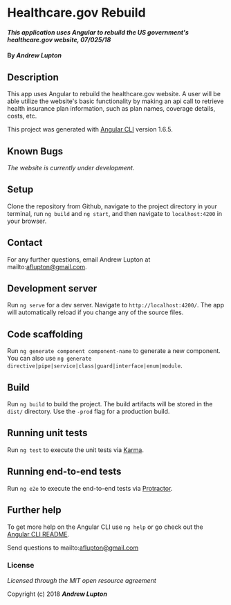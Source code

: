 # Healthcare.gov Rebuild
#### _This application uses Angular to rebuild the US government's healthcare.gov website, 07/025/18_

#### By _**Andrew Lupton**_

## Description

This app uses Angular to rebuild the healthcare.gov website. A user will be able utilize the website's basic functionality by making an api call to retrieve health insurance plan information, such as plan names, coverage details, costs, etc.

This project was generated with [Angular CLI](https://github.com/angular/angular-cli) version 1.6.5.

## Known Bugs
_The website is currently under development._

## Setup

Clone the repository from Github, navigate to the project directory in your terminal, run `ng build` and `ng start`, and then navigate to `localhost:4200` in your browser.

## Contact

For any further questions, email Andrew Lupton at mailto:aflupton@gmail.com.

## Development server

Run `ng serve` for a dev server. Navigate to `http://localhost:4200/`. The app will automatically reload if you change any of the source files.

## Code scaffolding

Run `ng generate component component-name` to generate a new component. You can also use `ng generate directive|pipe|service|class|guard|interface|enum|module`.

## Build

Run `ng build` to build the project. The build artifacts will be stored in the `dist/` directory. Use the `-prod` flag for a production build.

## Running unit tests

Run `ng test` to execute the unit tests via [Karma](https://karma-runner.github.io).

## Running end-to-end tests

Run `ng e2e` to execute the end-to-end tests via [Protractor](http://www.protractortest.org/).

## Further help

To get more help on the Angular CLI use `ng help` or go check out the [Angular CLI README](https://github.com/angular/angular-cli/blob/master/README.md).

Send questions to mailto:aflupton@gmail.com

### License

*Licensed through the MIT open resource agreement*

Copyright (c) 2018 **_Andrew Lupton_**
